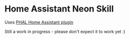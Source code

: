 # Home Assistant Neon Skill

Uses [PHAL Home Assistant plugin](https://github.com/OpenVoiceOS/ovos-PHAL-plugin-homeassistant)

Still a work in progress - please don't expect it to work yet :)
